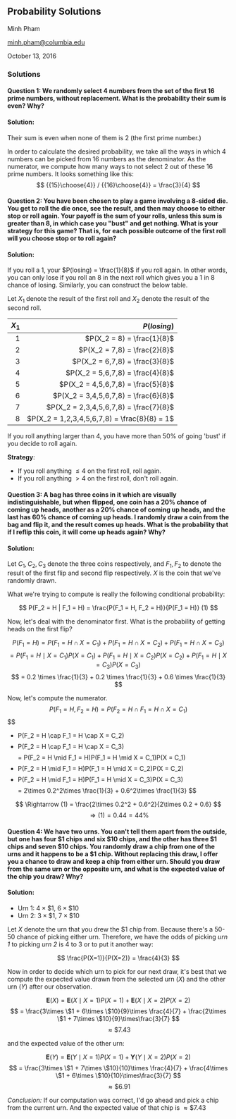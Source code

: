 ## Probability Solutions
Minh Pham

minh.pham@columbia.edu

October 13, 2016

### Solutions


#### Question 1: We randomly select 4 numbers from the set of the first 16 prime numbers, without replacement. What is the probability their sum is even? Why? 

#### Solution: 

Their sum is even when none of them is $2$ (the first prime number.)

In order to calculate the desired probability, we take all the ways in which 4 numbers can be picked from 16 numbers as the denominator. As the numerator, we compute how many ways to not select $2$ out of these 16 prime numbers. It looks something like this:
$$
{{15}\choose{4}} / {{16}\choose{4}} = \frac{3}{4}
$$

#### Question 2: You have been chosen to play a game involving a 8-sided die. You get to roll the die once, see the result, and then may choose to either stop or roll again. Your payoff is the sum of your rolls, unless this sum is greater than 8, in which case you "bust" and get nothing. What is your strategy for this game? That is, for each possible outcome of the first roll will you choose stop or to roll again?

#### Solution:

If you roll a 1, your $P(losing) = \frac{1}{8}$ if you roll again. In other words, you can only lose if you roll an $8$ in the next roll which gives you a 1 in 8 chance of losing. Similarly, you can construct the below table.

Let $X_1$ denote the result of the first roll and $X_2$ denote the result of the second roll.

| $X_1$               |  $P(losing)$  | 
|--------------------:|-----------------------------:|
| 1 | $P(X_2 = 8) = \frac{1}{8}$    |
| 2 | $P(X_2 = 7,8) = \frac{2}{8}$  |
| 3 | $P(X_2 = 6,7,8) = \frac{3}{8}$  |
| 4 | $P(X_2 = 5,6,7,8) = \frac{4}{8}$  |
| 5 | $P(X_2 = 4,5,6,7,8) = \frac{5}{8}$  |
| 6 | $P(X_2 = 3,4,5,6,7,8) = \frac{6}{8}$  |
| 7 | $P(X_2 = 2,3,4,5,6,7,8) = \frac{7}{8}$  |
| 8 | $P(X_2 = 1,2,3,4,5,6,7,8) = \frac{8}{8} = 1$  |

If you roll anything larger than $4$, you have more than $50\%$ of going 'bust' if you decide to roll again. 

**Strategy**: 
- If you roll anything $\leqslant 4$ on the first roll, roll again. 
- If you roll anything $>4$ on the first roll, don't roll again.

#### Question 3: A bag has three coins in it which are visually indistinguishable, but when flipped, one coin has a 20% chance of coming up heads, another as a 20% chance of coming up heads, and the last has 60% chance of coming up heads. I randomly draw a coin from the bag and flip it, and the result comes up heads. What is the probability that if I reflip this coin, it will come up heads again? Why?

#### Solution: 

Let $C_1, C_2, C_3$ denote the three coins respectively, and $F_1, F_2$ to denote the result of the first flip and second flip respectively. $X$ is the coin that we've randomly drawn.

What we're trying to compute is really the following conditional probability:

$$
P(F_2 = H | F_1 = H) = \frac{P(F_1 = H, F_2 = H)}{P(F_1 = H)} (1)
$$

Now, let's deal with the denominator first. What is the probability of getting heads on the first flip?

$$
P(F_1 = H) = P(F_1 = H \cap X = C_1) + P(F_1 = H \cap X = C_2) + P(F_1 = H \cap X = C_3)
$$
$$
= P(F_1 = H \mid X = C_1)P(X = C_1) + P(F_1 = H \mid X = C_2)P(X = C_2) + P(F_1 = H \mid X = C_3)P(X = C_3)
$$
$$
= 0.2 \times \frac{1}{3} + 0.2 \times \frac{1}{3} + 0.6 \times \frac{1}{3}
$$

Now, let's compute the numerator.
$$
P(F_1 = H, F_2 = H) = P(F_2 = H \cap F_1 = H \cap X = C_1)
$$
$$
+ P(F_2 = H \cap F_1 = H \cap X = C_2)
$$
$$
+ P(F_2 = H \cap F_1 = H \cap X = C_3)
$$
$$
= P(F_2 = H \mid F_1 = H)P(F_1 = H \mid X = C_1)P(X = C_1)
$$
$$
+ P(F_2 = H \mid F_1 = H)P(F_1 = H \mid X = C_2)P(X = C_2)
$$
$$
+ P(F_2 = H \mid F_1 = H)P(F_1 = H \mid X = C_3)P(X = C_3)
$$
$$
= 2\times 0.2^2\times \frac{1}{3} + 0.6^2\times \frac{1}{3}
$$

$$
\Rightarrow (1) = \frac{2\times 0.2^2 + 0.6^2}{2\times 0.2 + 0.6}
$$
$$
\Rightarrow (1) = 0.44 = 44\%
$$


#### Question 4: We have two urns. You can't tell them apart from the outside, but one has four $1 chips and six $10 chips, and the other has three $1 chips and seven $10 chips. You randomly draw a chip from one of the urns and it happens to be a $1 chip. Without replacing this draw, I offer you a chance to draw and keep a chip from either urn. Should you draw from the same urn or the opposite urn, and what is the expected value of the chip you draw? Why?

#### Solution: 

- Urn 1: $4\times \$1$, $6\times \$10$
- Urn 2: $3\times \$1$, $7\times \$10$

Let $X$ denote the urn that you drew the $\$1$ chip from. Because there's a 50-50 chance of picking either urn. Therefore, we have the odds of picking _urn 1_ to picking _urn 2_ is 4 to 3 or to put it another way:

$$
\frac{P(X=1)}{P(X=2)} = \frac{4}{3}
$$

Now in order to decide which urn to pick for our next draw, it's best that we compute the expected value drawn from the selected urn ($X$) and the other urn ($Y$) after our observation.

$$
\mathbf{E}(X) = \mathbf{E}(X\mid X = 1)P(X=1) + \mathbf{E}(X\mid X=2)P(X=2)
$$
$$
= \frac{3\times \$1 + 6\times \$10}{9}\times \frac{4}{7} + \frac{2\times \$1 + 7\times \$10}{9}\times\frac{3}{7}
$$
$$
\approx \$7.43
$$

and the expected value of the other urn:

$$
\mathbf{E}(Y) = \mathbf{E}(Y\mid X = 1)P(X=1) + \mathbf{Y}(Y\mid X=2)P(X=2)
$$
$$
= \frac{3\times \$1 + 7\times \$10}{10}\times \frac{4}{7} + \frac{4\times \$1 + 6\times \$10}{10}\times\frac{3}{7}
$$
$$
\approx \$6.91
$$

_Conclusion:_ If our computation was correct, I'd go ahead and pick a chip from the current urn. And the expected value of that chip is $\approx\$7.43$

